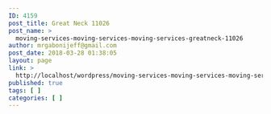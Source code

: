 ```yaml
---
ID: 4159
post_title: Great Neck 11026
post_name: >
  moving-services-moving-services-moving-services-greatneck-11026
author: mrgabonijeff@gmail.com
post_date: 2018-03-28 01:38:05
layout: page
link: >
  http://localhost/wordpress/moving-services-moving-services-moving-services-greatneck-11026/
published: true
tags: [ ]
categories: [ ]
---
```

